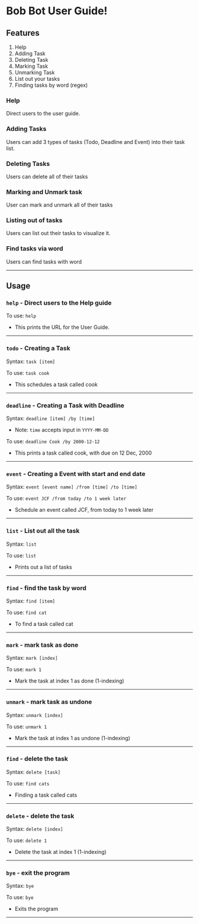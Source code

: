 # Bob Bot User Guide!

## Features
1. Help
1. Adding Task
1. Deleting Task
1. Marking Task
1. Unmarking Task
1. List out your tasks
1. Finding tasks by word (regex)

### Help
Direct users to the user guide.

### Adding Tasks
Users can add 3 types of tasks (Todo, Deadline and Event) into their task list.

### Deleting Tasks
Users can delete all of their tasks

### Marking and Unmark task
User can mark and unmark all of their tasks

### Listing out of tasks
Users can list out their tasks to visualize it.

### Find tasks via word
Users can find tasks with word

---
## Usage

### `help` - Direct users to the Help guide
To use:
`help`
- This prints the URL for the User Guide.
---
### `todo` -  Creating a Task
Syntax:
`task [item]`

To use:
`task cook`
- This schedules a task called cook
---
### `deadline` - Creating a Task with Deadline
Syntax:
`deadline [item] /by [time]`
- Note: `time` accepts input in `YYYY-MM-DD`

To use:
`deadline Cook /by 2000-12-12`
- This prints a task called cook, with due on 12 Dec, 2000
---
### `event` - Creating a Event with start and end date
Syntax: 
`event [event name] /from [time] /to [time]`

To use:
`event JCF /from today /to 1 week later`
- Schedule an event called JCF, from today to 1 week later
---
### `list` - List out all the task
Syntax: 
`list`

To use:
`list`
- Prints out a list of tasks
---
### `find` - find the task by word
Syntax:
`find [item]`

To use:
`find cat`
- To find a task called cat
---
### `mark` - mark task as done
Syntax:
`mark [index]`

To use:
`mark 1`
- Mark the task at index 1 as done (1-indexing)
---
### `unmark` - mark task as undone
Syntax:
`unmark [index]`

To use:
`unmark 1`
- Mark the task at index 1 as undone (1-indexing)
---
### `find` - delete the task
Syntax:
`delete [task]`

To use:
`find cats`
- Finding a task called cats
---
### `delete` - delete the task
Syntax:
`delete [index]`

To use:
`delete 1`
- Delete the task at index 1 (1-indexing)
---
### `bye` - exit the program
Syntax:
`bye`

To use:
`bye`
- Exits the program
---